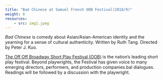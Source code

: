 ```yaml
---
title: "Bad Chinese at Samuel French OOB Festival(2018/9)"
weight: 8
resources:
    - src: img1.jpeg
---
```


*Bad Chinese* is comedy about Asian/Asian-American identity and the yearning for a sense of cultural authenticity. Written by Ruth Tang. Directed by Peter J. Kuo.

[The Off Off Broadway Short Play Festival (OOB)](https://oobfestival.com/) is the nation’s leading short play festival. Beyond playwrights, the Festival has given voice to many emerging directors, performers, and production companies.bal dialogues. Readings will be followed by a discussion with the playwright.

